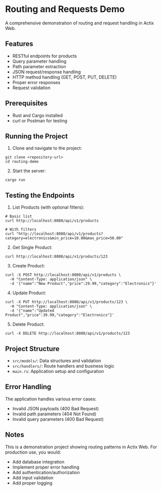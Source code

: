 # Routing and Requests Demo

A comprehensive demonstration of routing and request handling in Actix Web.

## Features

- RESTful endpoints for products
- Query parameter handling
- Path parameter extraction
- JSON request/response handling
- HTTP method handling (GET, POST, PUT, DELETE)
- Proper error responses
- Request validation

## Prerequisites

- Rust and Cargo installed
- curl or Postman for testing

## Running the Project

1. Clone and navigate to the project:
```
git clone <repository-url>
cd routing-demo
```

2. Start the server:
```
cargo run
```

## Testing the Endpoints

1. List Products (with optional filters):
```
# Basic list
curl http://localhost:8080/api/v1/products

# With filters
curl "http://localhost:8080/api/v1/products?category=electronics&min_price=10.00&max_price=50.00"
```

2. Get Single Product:
```
curl http://localhost:8080/api/v1/products/123
```

3. Create Product:
```
curl -X POST http://localhost:8080/api/v1/products \
  -H "Content-Type: application/json" \
  -d '{"name":"New Product","price":29.99,"category":"Electronics"}'
```

4. Update Product:
```
curl -X PUT http://localhost:8080/api/v1/products/123 \
  -H "Content-Type: application/json" \
  -d '{"name":"Updated Product","price":39.99,"category":"Electronics"}'
```

5. Delete Product:
```
curl -X DELETE http://localhost:8080/api/v1/products/123
```

## Project Structure

- `src/models/`: Data structures and validation
- `src/handlers/`: Route handlers and business logic
- `main.rs`: Application setup and configuration

## Error Handling

The application handles various error cases:
- Invalid JSON payloads (400 Bad Request)
- Invalid path parameters (404 Not Found)
- Invalid query parameters (400 Bad Request)

## Notes

This is a demonstration project showing routing patterns in Actix Web. For production use, you would:
- Add database integration
- Implement proper error handling
- Add authentication/authorization
- Add input validation
- Add proper logging